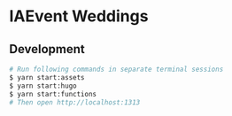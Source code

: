 # IAEvent Weddings

## Development

```sh
# Run following commands in separate terminal sessions
$ yarn start:assets
$ yarn start:hugo
$ yarn start:functions
# Then open http://localhost:1313
```
